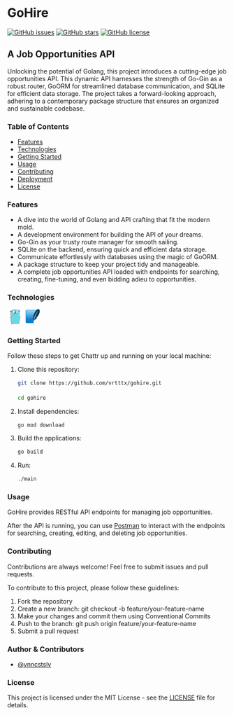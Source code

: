 # GoHire

[![GitHub issues](https://img.shields.io/github/issues/vrtttx/gohire)](https://github.com/vrtttx/gohire/issues)
[![GitHub stars](https://img.shields.io/github/stars/vrtttx/gohire)](https://github.com/vrtttx/gohire/stargazers)
[![GitHub license](https://img.shields.io/github/license/vrtttx/gohire)](https://github.com/vrtttx/gohire/blob/main/LICENSE)

## A Job Opportunities API

Unlocking the potential of Golang, this project introduces a cutting-edge job opportunities API. This dynamic API harnesses the strength of Go-Gin as a robust router, GoORM for streamlined database communication, and SQLite for efficient data storage. The project takes a forward-looking approach, adhering to a contemporary package structure that ensures an organized and sustainable codebase.

### Table of Contents

- [Features](#features)
- [Technologies](#technologies)
- [Getting Started](#getting-started)
- [Usage](#usage)
- [Contributing](#contributing)
- [Deployment](#deployment)
- [License](#license)

### Features

- A dive into the world of Golang and API crafting that fit the modern mold.
- A development environment for building the API of your dreams.
- Go-Gin as your trusty route manager for smooth sailing.
- SQLite on the backend, ensuring quick and efficient data storage.
- Communicate effortlessly with databases using the magic of GoORM.
- A package structure to keep your project tidy and manageable.
- A complete job opportunities API loaded with endpoints for searching, creating, fine-tuning, and even bidding adieu to opportunities.

### Technologies

<a href="https://go.dev/" target="_blank" rel="noreferrer"><img src="https://raw.githubusercontent.com/devicons/devicon/master/icons/go/go-original.svg" width="36" /></a>
<a href="https://www.sqlite.org/" target="_blank" rel="noreferrer"><img src="https://raw.githubusercontent.com/devicons/devicon/master/icons/sqlite/sqlite-original.svg" width="36" /></a>

### Getting Started

Follow these steps to get Chattr up and running on your local machine:

1. Clone this repository:

   ```bash
   git clone https://github.com/vrtttx/gohire.git

   cd gohire
   ```

2. Install dependencies:

   ```bash
   go mod download
   ```

3. Build the applications:

   ```bash
   go build
   ```

4. Run:

   ```bash
   ./main
   ```

### Usage

GoHire provides RESTful API endpoints for managing job opportunities.

After the API is running, you can use [Postman](https://www.postman.com/) to interact with the endpoints for searching, creating, editing, and deleting job opportunities.

### Contributing

Contributions are always welcome! Feel free to submit issues and pull requests.

To contribute to this project, please follow these guidelines:

1. Fork the repository
2. Create a new branch: git checkout -b feature/your-feature-name
3. Make your changes and commit them using Conventional Commits
4. Push to the branch: git push origin feature/your-feature-name
5. Submit a pull request

### Author & Contributors

- [@ynncstslv](https://github.com/ynncstslv/)

### License

This project is licensed under the MIT License - see the [LICENSE](./LICENSE) file for details.
